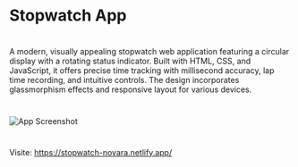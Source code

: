 
# Stopwatch App
#
A modern, visually appealing stopwatch web application featuring a circular display with a rotating status indicator. Built with HTML, CSS, and JavaScript, it offers precise time tracking with millisecond accuracy, lap time recording, and intuitive controls. The design incorporates glassmorphism effects and responsive layout for various devices.
#



![App Screenshot](https://i.ibb.co.com/8DCJ7Qkm/stopwatch.jpg)

#
Visite: https://stopwatch-novara.netlify.app/
